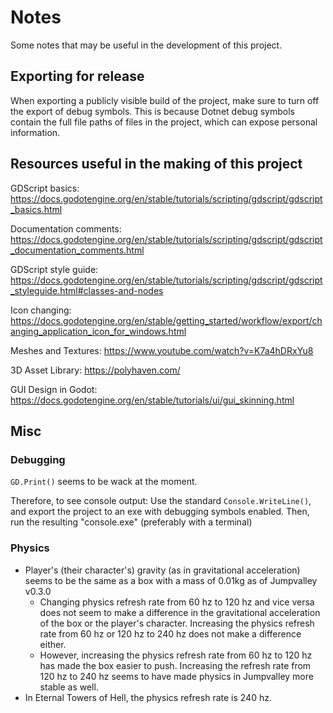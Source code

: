 # Notes

Some notes that may be useful in the development of this project.

## Exporting for release

When exporting a publicly visible build of the project, make sure to turn off the export of debug symbols.
This is because Dotnet debug symbols contain the full file paths of files in the project, which can expose personal information.

## Resources useful in the making of this project

GDScript basics:
https://docs.godotengine.org/en/stable/tutorials/scripting/gdscript/gdscript_basics.html

Documentation comments:
https://docs.godotengine.org/en/stable/tutorials/scripting/gdscript/gdscript_documentation_comments.html

GDScript style guide:
https://docs.godotengine.org/en/stable/tutorials/scripting/gdscript/gdscript_styleguide.html#classes-and-nodes

Icon changing:
https://docs.godotengine.org/en/stable/getting_started/workflow/export/changing_application_icon_for_windows.html

Meshes and Textures:
https://www.youtube.com/watch?v=K7a4hDRxYu8

3D Asset Library:
https://polyhaven.com/

GUI Design in Godot:
https://docs.godotengine.org/en/stable/tutorials/ui/gui_skinning.html

## Misc

### Debugging

```GD.Print()``` seems to be wack at the moment.

Therefore, to see console output:
Use the standard ```Console.WriteLine()```, and export the project to an exe with debugging symbols enabled. Then, run the resulting "console.exe" (preferably with a terminal)

### Physics

- Player's (their character's) gravity (as in gravitational acceleration) seems to be the same as a box with a mass of 0.01kg as of Jumpvalley v0.3.0
    - Changing physics refresh rate from 60 hz to 120 hz and vice versa does not seem to make a difference in the gravitational acceleration of the box or the player's character. Increasing the physics refresh rate from 60 hz or 120 hz to 240 hz does not make a difference either.
    - However, increasing the physics refresh rate from 60 hz to 120 hz has made the box easier to push. Increasing the refresh rate from 120 hz to 240 hz seems to have made physics in Jumpvalley more stable as well.
- In Eternal Towers of Hell, the physics refresh rate is 240 hz.
